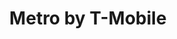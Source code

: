 ---
title: "Metro by T-Mobile"
url: /brooklyn/metro-by-t-mobile-neptune-avenue/
shop: mobile phone
---